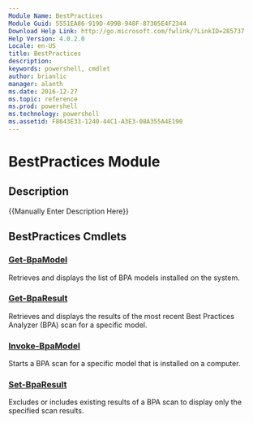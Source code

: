```yaml
---
Module Name: BestPractices
Module Guid: 5551EA86-919D-499B-948F-87305E4F2344
Download Help Link: http://go.microsoft.com/fwlink/?LinkID=285737
Help Version: 4.0.2.0
Locale: en-US
title: BestPractices
description: 
keywords: powershell, cmdlet
author: brianlic
manager: alanth
ms.date: 2016-12-27
ms.topic: reference
ms.prod: powershell
ms.technology: powershell
ms.assetid: F8643E33-1240-44C1-A3E3-08A355A4E190
---
```


# BestPractices Module
## Description
{{Manually Enter Description Here}}

## BestPractices Cmdlets
### [Get-BpaModel](./Get-BpaModel.md)
Retrieves and displays the list of BPA models installed on the system.

### [Get-BpaResult](./Get-BpaResult.md)
Retrieves and displays the results of the most recent Best Practices Analyzer (BPA) scan for a specific model.

### [Invoke-BpaModel](./Invoke-BpaModel.md)
Starts a BPA scan for a specific model that is installed on a computer.

### [Set-BpaResult](./Set-BpaResult.md)
Excludes or includes existing results of a BPA scan to display only the specified scan results.

